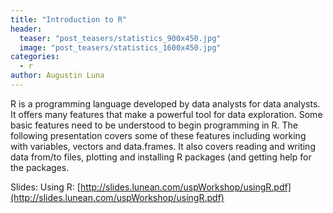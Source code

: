 ```yaml
---
title: "Introduction to R"
header:
  teaser: "post_teasers/statistics_900x450.jpg"
  image: "post_teasers/statistics_1600x450.jpg"
categories:
  - r
author: Augustin Luna  
---
```


R is a programming language developed by data analysts for data analysts. It offers many features that make a powerful tool for data exploration. Some basic features need to be understood to begin programming in R. The following presentation covers some of these features including working with variables, vectors and data.frames. It also covers reading and writing data from/to files, plotting and installing R packages (and getting help for the packages.

Slides: Using R: [http://slides.lunean.com/uspWorkshop/usingR.pdf](http://slides.lunean.com/uspWorkshop/usingR.pdf)

